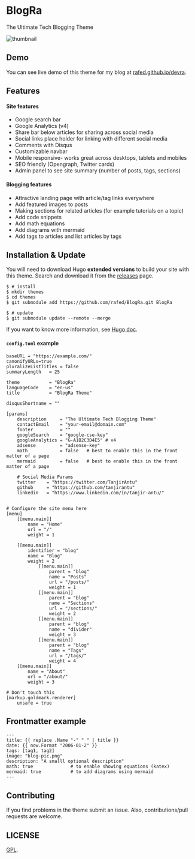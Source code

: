 # BlogRa

The Ultimate Tech Blogging Theme

![thumbnail](https://github.com/rafed/blogra/blob/main/images/tn.png?raw=true)

## Demo

You can see live demo of this theme for my blog at [rafed.github.io/devra](https://rafed.github.io/devra).

## Features

#### Site features

-   Google search bar
-   Google Analytics (v4)
-   Share bar below articles for sharing across social media
-   Social links place holder for linking with different social media
-   Comments with Disqus
-   Customizable navbar
-   Mobile responsive- works great across desktops, tablets and mobiles
-   SEO friendly (Opengraph, Twitter cards)
-   Admin panel to see site summary (number of posts, tags, sections)

#### Blogging features

-   Attractive landing page with article/tag links everywhere
-   Add featured images to posts
-   Making sections for related articles (for example tutorials on a topic)
-   Add code snippets
-   Add math equations
-   Add diagrams with mermaid
-   Add tags to articles and list articles by tags

## Installation & Update

You will need to download Hugo **extended versions** to build your site with this theme. Search and download it from the [releases](https://github.com/gohugoio/hugo/releases) page.

```
$ # install
$ mkdir themes
$ cd themes
$ git submodule add https://github.com/rafed/BlogRa.git BlogRa

$ # update
$ git submodule update --remote --merge
```

If you want to know more information, see [Hugo doc](https://gohugo.io/themes/installing/).

#### `config.toml` example

```
baseURL = "https://example.com/"
canonifyURLs=true
pluralizeListTitles = false
summaryLength   = 25

theme           = "BlogRa"
languageCode    = "en-us"
title           = "BlogRa Theme"

disqusShortname = ""

[params]
    description     = "The Ultimate Tech Blogging Theme"
    contactEmail    = "your-email@domain.com"
    footer          = ""
    googleSearch    = "google-cse-key"
    googleAnalytics = "G-A1B2C3D4E5" # v4
    adsense         = "adsense-key"
    math            = false   # best to enable this in the front matter of a page
    mermaid         = false   # best to enable this in the front matter of a page

    # Social Media Params
    twitter    = "https://twitter.com/TanjirAntu"
    github     = "https://github.com/tanjirantu"
    linkedin   = "https://www.linkedin.com/in/tanjir-antu/"


# Configure the site menu here
[menu]
    [[menu.main]]
        name = "Home"
        url = "/"
        weight = 1

    [[menu.main]]
        identifier = "blog"
        name = "Blog"
        weight = 2
            [[menu.main]]
                parent = "blog"
                name = "Posts"
                url = "/posts/"
                weight = 1
            [[menu.main]]
                parent = "blog"
                name = "Sections"
                url = "/sections/"
                weight = 2
            [[menu.main]]
                parent = "blog"
                name = "divider"
                weight = 3
            [[menu.main]]
                parent = "blog"
                name = "Tags"
                url = "/tags/"
                weight = 4
    [[menu.main]]
        name = "About"
        url = "/about/"
        weight = 3

# Don't touch this
[markup.goldmark.renderer]
    unsafe = true
```

## Frontmatter example

```
---
title: {{ replace .Name "-" " " | title }}
date: {{ now.Format "2006-01-2" }}
tags: [tag1, tag2]
image: "blog-pic.png"
description: "A smalll optional description"
math: true              # to enable showing equations (katex)
mermaid: true           # to add diagrams using mermaid
---
```

## Contributing

If you find problems in the theme submit an issue. Also, contributions/pull requests are welcome.

## LICENSE

[GPL](./LICENSE).
